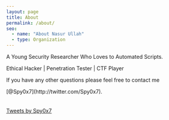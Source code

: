 ```yaml
---
layout: page
title: About
permalink: /about/
seo:
  - name: "About Nasur Ullah"
  - type: Organization
---
```


<p> A Young Security Researcher Who Loves to Automated Scripts. </p>
<p>Ethical Hacker | Penetration Tester | CTF Player</p>
<p> If you have any other questions please feel free to contact me </p> [@Spy0x7](http://twitter.com/Spy0x7).


<script>
var app = document.getElementById('app');

var typewriter = new Typewriter(app,{
    loop: true,
    wrapperClassName: 'typeText',
    cursorClassName: 'typeCursor'
});

typewriter.typeString('<font size="+2">Spy0x7@root:<font color="blue">~</font><font color="yellow"># </font></font>').typeString('<font size="+2" color="yellow">Hacker</font>').pauseFor(1000).deleteChars(6).typeString('<font size="+2" color="yellow">CTF player</font>').pauseFor(1000).deleteChars(10).typeString('<font size="+2" color="yellow">Bug Hunter</font>').pauseFor(1000).deleteChars(10).typeString('<font size="+2" color="yellow">Bash</font>').pauseFor(1000).deleteChars(4).typeString('<font size="+2" color="yellow">Python</font>').pauseFor(1000).deleteChars(6).typeString('<font size="+2" color="yellow">Hackthebox Player</font>').pauseFor(1500).start();
</script>

<div id="main">
        <div class="row">
            <div class="col-12 col-lg-11 col-xl-8">
                <div id="page" class="post pb-5 pl-1 pr-1 pl-sm-2 pr-sm-2 pl-md-4 pr-md-4 pl-xl-3 mb-md-4">
                    <div class="post-content">
                        <div>
                            <div>
                                <link rel="stylesheet" href="/typewritter/style.css"/>
                                <div id="app"></div>
                                <script src="https://unpkg.com/typewriter-effect@latest/dist/core.js"></script>
                                <script src="/typewritter/script.js"></script>
                            </div>
                        </div>
                        <br>
                            <br>
                            <a class="twitter-timeline" data-height="689" data-theme="dark" data-chrome="transparent nofooter noborders noheader noscrollbar"
                                href="https://twitter.com/Spy0x7?ref_src=twsrc%5Etfw">Tweets by Spy0x7</a>
                            <script async src="https://platform.twitter.com/widgets.js" charset="utf-8"></script>
                    </div>
                </div>
            </div>
